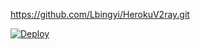 https://github.com/Lbingyi/HerokuV2ray.git

[![Deploy](https://www.herokucdn.com/deploy/button.png)](https://dashboard.heroku.com/new?template=https://github.com/zaola/jianghuhello) 
